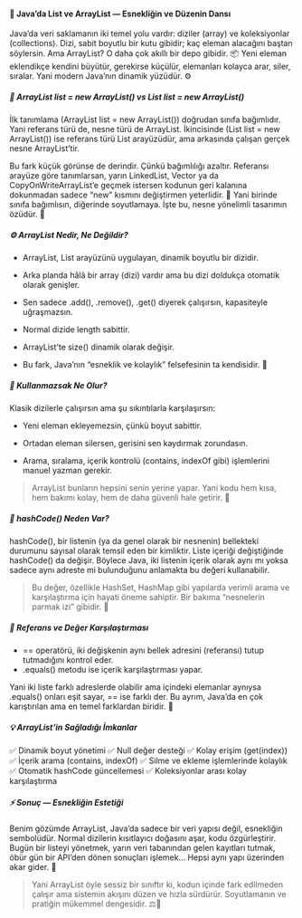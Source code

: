 #### 💫 Java’da List ve ArrayList — Esnekliğin ve Düzenin Dansı

Java’da veri saklamanın iki temel yolu vardır: diziler (array) ve koleksiyonlar (collections). Dizi, sabit boyutlu bir kutu gibidir; kaç eleman alacağını baştan söylersin. Ama ArrayList? O daha çok akıllı bir depo gibidir. 📦 Yeni eleman eklendikçe kendini büyütür, gerekirse küçülür, elemanları kolayca arar, siler, sıralar. Yani modern Java’nın dinamik yüzüdür. ⚙️

##### 🧠 ArrayList list = new ArrayList() vs List list = new ArrayList()

İlk tanımlama (ArrayList list = new ArrayList()) doğrudan sınıfa bağımlıdır. Yani referans türü de, nesne türü de ArrayList.
İkincisinde (List list = new ArrayList()) ise referans türü List arayüzüdür, ama arkasında çalışan gerçek nesne ArrayList’tir.

Bu fark küçük görünse de derindir. Çünkü bağımlılığı azaltır.
Referansı arayüze göre tanımlarsan, yarın LinkedList, Vector ya da CopyOnWriteArrayList’e geçmek istersen kodunun geri kalanına dokunmadan sadece “new” kısmını değiştirmen yeterlidir. 🔄
Yani birinde sınıfa bağımlısın, diğerinde soyutlamaya. İşte bu, nesne yönelimli tasarımın özüdür. 🧩

##### ⚙️ ArrayList Nedir, Ne Değildir?

- ArrayList, List arayüzünü uygulayan, dinamik boyutlu bir dizidir.
- Arka planda hâlâ bir array (dizi) vardır ama bu dizi doldukça otomatik olarak genişler.
- Sen sadece .add(), .remove(), .get() diyerek çalışırsın, kapasiteyle uğraşmazsın.

- Normal dizide length sabittir.
- ArrayList’te size() dinamik olarak değişir.
- Bu fark, Java’nın “esneklik ve kolaylık” felsefesinin ta kendisidir. 🚀

##### 📏 Kullanmazsak Ne Olur?

Klasik dizilerle çalışırsın ama şu sıkıntılarla karşılaşırsın:

- Yeni eleman ekleyemezsin, çünkü boyut sabittir.

- Ortadan eleman silersen, gerisini sen kaydırmak zorundasın.

- Arama, sıralama, içerik kontrolü (contains, indexOf gibi) işlemlerini manuel yazman gerekir.

>ArrayList bunların hepsini senin yerine yapar.
>Yani kodu hem kısa, hem bakımı kolay, hem de daha güvenli hale getirir. 🧰

##### 🧮 hashCode() Neden Var?

hashCode(), bir listenin (ya da genel olarak bir nesnenin) bellekteki durumunu sayısal olarak temsil eden bir kimliktir.
Liste içeriği değiştiğinde hashCode() da değişir.
Böylece Java, iki listenin içerik olarak aynı mı yoksa sadece aynı adreste mi bulunduğunu anlamakta bu değeri kullanabilir.

>Bu değer, özellikle HashSet, HashMap gibi yapılarda verimli arama ve karşılaştırma için hayati öneme sahiptir.
>Bir bakıma “nesnelerin parmak izi” gibidir. 🧬

##### 🧩 Referans ve Değer Karşılaştırması

- == operatörü, iki değişkenin aynı bellek adresini (referansı) tutup tutmadığını kontrol eder.
- .equals() metodu ise içerik karşılaştırması yapar.

Yani iki liste farklı adreslerde olabilir ama içindeki elemanlar aynıysa .equals() onları eşit sayar, == ise farklı der.
Bu ayrım, Java’da en çok karıştırılan ama en temel farklardan biridir. 🧠

##### 💡 ArrayList’in Sağladığı İmkanlar

✅ Dinamik boyut yönetimi
✅ Null değer desteği
✅ Kolay erişim (get(index))
✅ İçerik arama (contains, indexOf)
✅ Silme ve ekleme işlemlerinde kolaylık
✅ Otomatik hashCode güncellemesi
✅ Koleksiyonlar arası kolay karşılaştırma

##### ⚡️ Sonuç — Esnekliğin Estetiği

Benim gözümde ArrayList, Java’da sadece bir veri yapısı değil, esnekliğin sembolüdür.
Normal dizilerin kısıtlayıcı doğasını aşar, kodu özgürleştirir.
Bugün bir listeyi yönetmek, yarın veri tabanından gelen kayıtları tutmak, öbür gün bir API’den dönen sonuçları işlemek... Hepsi aynı yapı üzerinden akar gider. 🌊

>Yani ArrayList öyle sessiz bir sınıftır ki, kodun içinde fark edilmeden çalışır ama sistemin akışını düzen ve hızla sürdürür.
>Soyutlamanın ve pratiğin mükemmel dengesidir. ⚖️💫